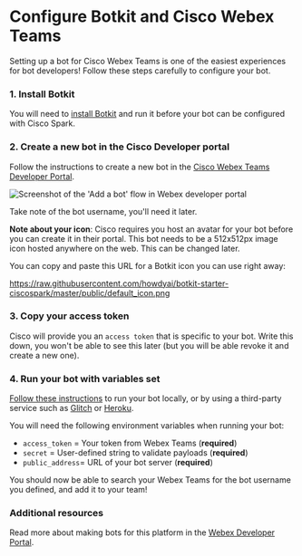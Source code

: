# Configure Botkit and Cisco Webex Teams

Setting up a bot for Cisco Webex Teams is one of the easiest experiences for bot developers! Follow these steps carefully to configure your bot.

### 1. Install Botkit

You will need to [install Botkit](../platforms/webex.md#get-started) and run it before your bot can be configured with Cisco Spark.

### 2. Create a new bot in the Cisco Developer portal

Follow the instructions to create a new bot in the [Cisco Webex Teams Developer Portal](https://developer.ciscospark.com/add-bot.html).

![Screenshot of the 'Add a bot' flow in Webex developer portal](IMG/cisco_add.png)

Take note of the bot username, you'll need it later.

**Note about your icon**: Cisco requires you host an avatar for your bot before you can create it in their portal. This bot needs to be a 512x512px image icon hosted anywhere on the web. This can be changed later.

You can copy and paste this URL for a Botkit icon you can use right away:

https://raw.githubusercontent.com/howdyai/botkit-starter-ciscospark/master/public/default_icon.png

### 3. Copy your access token

Cisco will provide you an `access token` that is specific to your bot. Write this down, you won't be able to see this later (but you will be able revoke it and create a new one).

### 4. Run your bot with variables set

 [Follow these instructions](../platforms/webex.md#get-started) to run your bot locally, or by using a third-party service such as [Glitch](https://glitch.com) or [Heroku](https://heroku.com).

 You will need the following environment variables when running your bot:

 * `access_token` = Your token from Webex Teams (**required**)
 * `secret` = User-defined string to validate payloads  (**required**)
 * `public_address`=  URL of your bot server (**required**)

You should now be able to search your Webex Teams for the bot username you defined, and add it to your team!

### Additional resources

Read more about making bots for this platform in the [Webex Developer Portal](https://developer.webex.com/docs/bots).
